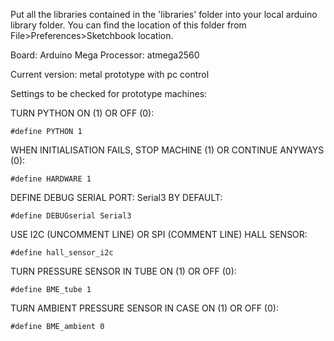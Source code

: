 Put all the libraries contained in the 'libraries' folder into your local arduino library folder.
You can find the location of this folder from File>Preferences>Sketchbook location.

Board: Arduino Mega
Processor: atmega2560

Current version: metal prototype with pc control

Settings to be checked for prototype machines:

TURN PYTHON ON (1) OR OFF (0):

	#define PYTHON 1
	
WHEN INITIALISATION FAILS, STOP MACHINE (1) OR CONTINUE ANYWAYS (0):

	#define HARDWARE 1
	
DEFINE DEBUG SERIAL PORT: Serial3 BY DEFAULT:

	#define DEBUGserial Serial3	

USE I2C (UNCOMMENT LINE) OR SPI (COMMENT LINE) HALL SENSOR:

	#define hall_sensor_i2c  
	
TURN PRESSURE SENSOR IN TUBE ON (1) OR OFF (0): 

	#define BME_tube 1
	
TURN AMBIENT PRESSURE SENSOR IN CASE ON (1) OR OFF (0): 

	#define BME_ambient 0


